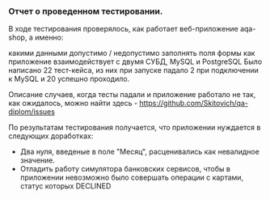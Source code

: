### Отчет о проведенном тестировании.

В ходе тестирования проверялось, как работает веб-приложение aqa-shop, а именно:

какими данными допустимо / недопустимо заполнять поля формы
как приложение взаимодействует с двумя СУБД, MySQL и PostgreSQL
Было написано 22 тест-кейса, из них при запуске падало 2 при подключении к MySQL и 20 успешно проходило.

Описание случаев, когда тесты падали и приложение работало не так, как ожидалось, можно найти здесь - https://github.com/Skitovich/qa-diplom/issues

По результатам тестирования получается, что приложении нуждается в следующих доработках:

* Два нуля, введеные в поле "Месяц", расценивались как невалидное значение.
* Отладить работу симулятора банковских сервисов, чтобы в приложении невозможно было совершать операции с картами, статус которых DECLINED
